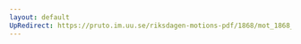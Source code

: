 ```yaml
---
layout: default
UpRedirect: https://pruto.im.uu.se/riksdagen-motions-pdf/1868/mot_1868__ak__27/mot_1868__ak__27-002.pdf
---
```

